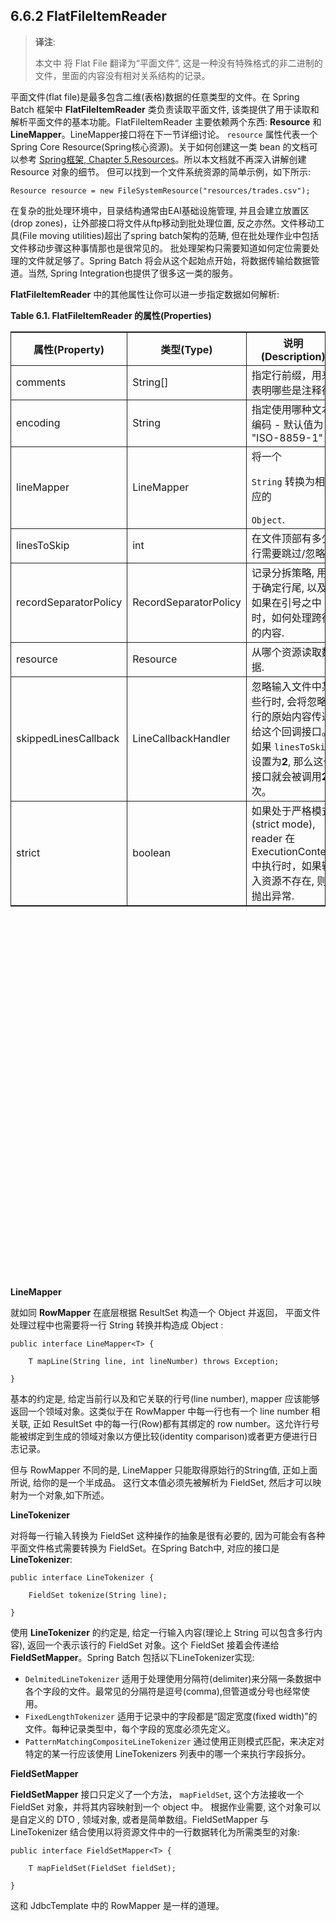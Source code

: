 ## 6.6.2 FlatFileItemReader ##

> **译注**: 
> 
> 本文中 将 Flat File 翻译为“平面文件”, 这是一种没有特殊格式的非二进制的文件，里面的内容没有相对关系结构的记录。


平面文件(flat file)是最多包含二维(表格)数据的任意类型的文件。在 Spring Batch 框架中 **FlatFileItemReader** 类负责读取平面文件, 该类提供了用于读取和解析平面文件的基本功能。FlatFileItemReader 主要依赖两个东西: **Resource** 和 **LineMapper**。LineMapper接口将在下一节详细讨论。 `resource` 属性代表一个 Spring Core Resource(Spring核心资源)。关于如何创建这一类 bean 的文档可以参考 [Spring框架, Chapter 5.Resources](http://docs.spring.io/spring/docs/3.2.x/spring-framework-reference/html/resources.html)。所以本文档就不再深入讲解创建 Resource 对象的细节。 但可以找到一个文件系统资源的简单示例，如下所示:


	Resource resource = new FileSystemResource("resources/trades.csv");

在复杂的批处理环境中，目录结构通常由EAI基础设施管理, 并且会建立放置区(drop zones)，让外部接口将文件从ftp移动到批处理位置, 反之亦然。文件移动工具(File moving utilities)超出了spring batch架构的范畴, 但在批处理作业中包括文件移动步骤这种事情那也是很常见的。 批处理架构只需要知道如何定位需要处理的文件就足够了。Spring Batch 将会从这个起始点开始，将数据传输给数据管道。当然, Spring Integration也提供了很多这一类的服务。


**FlatFileItemReader** 中的其他属性让你可以进一步指定数据如何解析:


**Table 6.1. FlatFileItemReader 的属性(Properties)**



<table summary="FlatFileItemReader Properties" style="border-collapse: collapse;border-top: 0.5pt solid ; border-bottom: 0.5pt solid ; border-left: 0.5pt solid ; border-right: 0.5pt solid ; ">
	<colgroup>
		<col align="center">
		<col>
		<col>
	</colgroup>
	<thead>
		<tr>
			<th style="border-right: 0.5pt solid ; border-bottom: 0.5pt solid ; " align="center">属性(Property)</th><th style="border-right: 0.5pt solid ; border-bottom: 0.5pt solid ; " align="center">类型(Type)</th><th style="border-bottom: 0.5pt solid ; " align="center">说明(Description)</th>
		</tr>
	</thead>
	<tbody>
		<tr>
			<td style="border-right: 0.5pt solid ; border-bottom: 0.5pt solid ; " align="left">comments</td><td style="border-right: 0.5pt solid ; border-bottom: 0.5pt solid ; " align="left">String[]</td><td style="border-bottom: 0.5pt solid ; " align="left">指定行前缀，用来表明哪些是注释行</td>
		</tr>
		<tr>
			<td style="border-right: 0.5pt solid ; border-bottom: 0.5pt solid ; " align="left">encoding</td><td style="border-right: 0.5pt solid ; border-bottom: 0.5pt solid ; " align="left">String</td><td style="border-bottom: 0.5pt solid ; " align="left">指定使用哪种文本编码 -
			默认值为 "ISO-8859-1"</td>
		</tr>
		<tr>
			<td style="border-right: 0.5pt solid ; border-bottom: 0.5pt solid ; " align="left">lineMapper</td><td style="border-right: 0.5pt solid ; border-bottom: 0.5pt solid ; " align="left">LineMapper</td><td style="border-bottom: 0.5pt solid ; " align="left">将一个 <code class="classname">
				String</code> 转换为相应的 <code class="classname">
				Object</code>.</td>
		</tr>
		<tr>
			<td style="border-right: 0.5pt solid ; border-bottom: 0.5pt solid ; " align="left">linesToSkip</td><td style="border-right: 0.5pt solid ; border-bottom: 0.5pt solid ; " align="left">int</td><td style="border-bottom: 0.5pt solid ; " align="left">在文件顶部有多少行需要跳过/忽略</td>
		</tr>
		<tr>
			<td style="border-right: 0.5pt solid ; border-bottom: 0.5pt solid ; " align="left">recordSeparatorPolicy</td><td style="border-right: 0.5pt solid ; border-bottom: 0.5pt solid ; " align="left">RecordSeparatorPolicy</td><td style="border-bottom: 0.5pt solid ; " align="left">记录分拆策略, 用于确定行尾, 以及如果在引号之中时，如何处理跨行的内容.</td>
		</tr>
		<tr>
			<td style="border-right: 0.5pt solid ; border-bottom: 0.5pt solid ; " align="left">resource</td><td style="border-right: 0.5pt solid ; border-bottom: 0.5pt solid ; " align="left">Resource</td><td style="border-bottom: 0.5pt solid ; " align="left">从哪个资源读取数据.</td>
		</tr>
		<tr>
			<td style="border-right: 0.5pt solid ; border-bottom: 0.5pt solid ; " align="left">skippedLinesCallback</td><td style="border-right: 0.5pt solid ; border-bottom: 0.5pt solid ; " align="left">LineCallbackHandler</td><td style="border-bottom: 0.5pt solid ; " align="left">忽略输入文件中某些行时, 会将忽略行的原始内容传递给这个回调接口。 如果 <code>linesToSkip</code> 设置为<b>2</b>, 那么这个接口就会被调用<b>2</b>次。
</td>
		</tr>
		<tr>
			<td style="border-right: 0.5pt solid ; " align="left">strict</td><td style="border-right: 0.5pt solid ; " align="left">boolean</td><td style="" align="left">如果处于严格模式(strict mode), reader 在 ExecutionContext 中执行时，如果输入资源不存在, 则抛出异常.</td>
		</tr>
	</tbody>
</table>


<br/><br/><br/><br/><br/><br/><br/><br/><br/><br/><br/><br/><br/><br/><br/><br/><br/><br/><br/><br/><br/><br/><br/><br/><br/><br/><br/><br/><br/><br/><br/><br/><br/><br/>

**LineMapper**


就如同 **RowMapper** 在底层根据 ResultSet 构造一个 Object 并返回， 平面文件处理过程中也需要将一行 String 转换并构造成 Object :


	public interface LineMapper<T> {
	
	    T mapLine(String line, int lineNumber) throws Exception;
	
	}


基本的约定是, 给定当前行以及和它关联的行号(line number), mapper 应该能够返回一个领域对象。这类似于在 RowMapper 中每一行也有一个 line number 相关联, 正如 ResultSet 中的每一行(Row)都有其绑定的 row number。这允许行号能被绑定到生成的领域对象以方便比较(identity comparison)或者更方便进行日志记录。

但与 RowMapper 不同的是, LineMapper 只能取得原始行的String值, 正如上面所说, 给你的是一个半成品。 这行文本值必须先被解析为 FieldSet, 然后才可以映射为一个对象,如下所述。


**LineTokenizer**


对将每一行输入转换为 FieldSet 这种操作的抽象是很有必要的, 因为可能会有各种平面文件格式需要转换为 FieldSet。在Spring Batch中, 对应的接口是 **LineTokenizer**:


	public interface LineTokenizer {
	
	    FieldSet tokenize(String line);
	
	}


使用 **LineTokenizer** 的约定是, 给定一行输入内容(理论上 String 可以包含多行内容), 返回一个表示该行的 FieldSet 对象。这个 FieldSet 接着会传递给 **FieldSetMapper**。Spring Batch 包括以下LineTokenizer实现:


- `DelmitedLineTokenizer` 适用于处理使用分隔符(delimiter)来分隔一条数据中各个字段的文件。最常见的分隔符是逗号(comma),但管道或分号也经常使用。
- `FixedLengthTokenizer` 适用于记录中的字段都是“固定宽度(fixed width)”的文件。每种记录类型中，每个字段的宽度必须先定义。
- `PatternMatchingCompositeLineTokenizer` 通过使用正则模式匹配，来决定对特定的某一行应该使用 LineTokenizers 列表中的哪一个来执行字段拆分。



**FieldSetMapper**


**FieldSetMapper** 接口只定义了一个方法， `mapFieldSet`, 这个方法接收一个 FieldSet 对象，并将其内容映射到一个 object 中。 根据作业需要, 这个对象可以是自定义的 DTO , 领域对象, 或者是简单数组。FieldSetMapper 与 LineTokenizer 结合使用以将资源文件中的一行数据转化为所需类型的对象:


	public interface FieldSetMapper<T> {
	
	    T mapFieldSet(FieldSet fieldSet);
	
	}

这和 JdbcTemplate 中的 RowMapper 是一样的道理。

<br/><br/><br/><br/><br/><br/><br/><br/><br/><br/><br/><br/><br/><br/><br/><br/><br/>
<br/><br/><br/><br/><br/><br/><br/><br/><br/><br/><br/><br/><br/><br/><br/><br/><br/><br/><br/><br/><br/><br/><br/><br/><br/><br/><br/><br/><br/><br/><br/><br/><br/><br/>



**DefaultLineMapper**


既然读取平面文件的接口已经定义好了,那很明显我们需要执行以下三个步骤:

1. 从文件中读取一行。
2. 将读取的字符串传给 `LineTokenizer#tokenize()` 方法,以获取一个 **FieldSet**。
3. 将解析后的 **FieldSet** 传给 **FieldSetMapper** ，然后将 `ItemReader#read()` 方法执行的结果返回给调用者。




上面的两个接口代表了两个不同的任务: 将一行文本转换为 FieldSet, 以及把 FieldSet 映射为一个领域对象。 因为 **LineTokenizer** 的输入对应着 **LineMapper** 的输入(一行), 并且 **FieldSetMapper** 的输出对应着 **LineMapper** 的输出, 所以SpringBatch 提供了一个使用LineTokenizer和FieldSetMapper的默认实现。**DefaultLineMapper** 就是大多数情况下用户所需要的:


	public class DefaultLineMapper<T> implements LineMapper<T>, InitializingBean {
	
	    private LineTokenizer tokenizer;
	
	    private FieldSetMapper<T> fieldSetMapper;
	
	    public T mapLine(String line, int lineNumber) throws Exception {
	        return fieldSetMapper.mapFieldSet(tokenizer.tokenize(line));
	    }
	
	    public void setLineTokenizer(LineTokenizer tokenizer) {
	        this.tokenizer = tokenizer;
	    }
	
	    public void setFieldSetMapper(FieldSetMapper<T> fieldSetMapper) {
	        this.fieldSetMapper = fieldSetMapper;
	    }
	}




上面的功能由一个默认实现类来提供,而不是 reader 本身内置的(以前版本的框架这样干), 让用户可以更灵活地控制解析过程, 特别是需要访问原始行的时候。




**文件分隔符读取简单示例**

下面的例子用来说明一个实际的领域情景。这个批处理作业将从如下文件中读取 football player(足球运动员) 信息:

	ID,lastName,firstName,position,birthYear,debutYear
	"AbduKa00,Abdul-Jabbar,Karim,rb,1974,1996",
	"AbduRa00,Abdullah,Rabih,rb,1975,1999",
	"AberWa00,Abercrombie,Walter,rb,1959,1982",
	"AbraDa00,Abramowicz,Danny,wr,1945,1967",
	"AdamBo00,Adams,Bob,te,1946,1969",
	"AdamCh00,Adams,Charlie,wr,1979,2003"       

该文件的内容将被映射为领域对象 **Player**:


	public class Player implements Serializable {
	
	    private String ID;
	    private String lastName;
	    private String firstName;
	    private String position;
	    private int birthYear;
	    private int debutYear;
	
	    public String toString() {
	        return "PLAYER:ID=" + ID + ",Last Name=" + lastName +
	            ",First Name=" + firstName + ",Position=" + position +
	            ",Birth Year=" + birthYear + ",DebutYear=" +
	            debutYear;
	    }
	
	    // setters and getters...
	}


为了将 FieldSet 映射为 Player 对象, 需要定义一个 `FieldSetMapper` , 返回 player 对象:


	protected static class PlayerFieldSetMapper implements FieldSetMapper<Player> {
	    public Player mapFieldSet(FieldSet fieldSet) {
	        Player player = new Player();
	
	        player.setID(fieldSet.readString(0));
	        player.setLastName(fieldSet.readString(1));
	        player.setFirstName(fieldSet.readString(2));
	        player.setPosition(fieldSet.readString(3));
	        player.setBirthYear(fieldSet.readInt(4));
	        player.setDebutYear(fieldSet.readInt(5));
	
	        return player;
	    }
	}


然后就可以通过正确构建一个 `FlatFileItemReader`，调用 `read` 方法来读取文件:


	FlatFileItemReader<Player> itemReader = new FlatFileItemReader<Player>();
	itemReader.setResource(new FileSystemResource("resources/players.csv"));
	//DelimitedLineTokenizer defaults to comma as its delimiter
	LineMapper<Player> lineMapper = new DefaultLineMapper<Player>();
	lineMapper.setLineTokenizer(new DelimitedLineTokenizer());
	lineMapper.setFieldSetMapper(new PlayerFieldSetMapper());
	itemReader.setLineMapper(lineMapper);
	itemReader.open(new ExecutionContext());
	Player player = itemReader.read();


每调用一次 `read` 方法,都会读取文件中的一行，并返回一个新的 `Player` 对象。如果到达文件结尾, 则会返回 `null` 。



**根据 Name 映射 Fields**

有一个额外的功能, **DelimitedLineTokenizer** 和 **FixedLengthTokenizer** 都支持，在功能上类似于 Jdbc 的 **ResultSet**。字段的名称可以注入到这些 LineTokenizer 实现以提高映射函数的读取能力。首先, 平面文件中所有字段的列名会注入给 tokenizer:


	tokenizer.setNames(new String[] {"ID", "lastName","firstName","position","birthYear","debutYear"});          


FieldSetMapper 可以像下面这样使用此信息:


	public class PlayerMapper implements FieldSetMapper<Player> {
	    public Player mapFieldSet(FieldSet fs) {
	
	       if(fs == null){
	           return null;
	       }
	
	       Player player = new Player();
	       player.setID(fs.readString("ID"));
	       player.setLastName(fs.readString("lastName"));
	       player.setFirstName(fs.readString("firstName"));
	       player.setPosition(fs.readString("position"));
	       player.setDebutYear(fs.readInt("debutYear"));
	       player.setBirthYear(fs.readInt("birthYear"));
	
	       return player;
	   }
	}



**将 FieldSet 字段映射为 Domain Object**


很多时候, 创建一个 FieldSetMapper 就跟 JdbcTemplate 里编写 RowMapper 一样繁琐。Spring Batch通过使用JavaBean规范，提供了一个 FieldSetMapper 来自动将字段映射到对应setter的属性域。还是使用足球的例子, **BeanWrapperFieldSetMapper** 的配置如下所示:


	<bean id="fieldSetMapper"
	      class="org.springframework.batch.item.file.mapping.BeanWrapperFieldSetMapper">
	    <property name="prototypeBeanName" value="player" />
	</bean>
	
	<bean id="player"
	      class="org.springframework.batch.sample.domain.Player"
	      scope="prototype" />


对于 FieldSet 中的每个条目(entry), mapper都会在Player对象的新实例中查找相应的setter (因此,需要指定 prototype scope), 和 Spring容器 查找 setter匹配属性名是一样的方式。FieldSet 中每个可用的字段都会被映射, 然后返回组装好的 Player 对象,不需要再手写代码。


## 需要整理

**Fixed Length File Formats**

So far only delimited files have been discussed in much detail, however, they represent only half of the file reading picture. Many organizations that use flat files use fixed length formats. An example fixed length file is below:

到目前为止,只有带分隔符的文件已经讨论很多细节,然而,他们只占一半的文件阅读图片。许多组织使用平面文件使用固定长度的格式。固定长度的文件是一个例子如下:


	UK21341EAH4121131.11customer1
	UK21341EAH4221232.11customer2
	UK21341EAH4321333.11customer3
	UK21341EAH4421434.11customer4
	UK21341EAH4521535.11customer5

While this looks like one large field, it actually represent 4 distinct fields:

虽然这看起来像一个大的领域,它实际上代表4不同的字段:


1. ISIN: Unique identifier for the item being order - 12 characters long.
1. Quantity: Number of this item being ordered - 3 characters long.
1. Price: Price of the item - 5 characters long.
1. Customer: Id of the customer ordering the item - 9 characters long.

<br/>

1. 型号:唯一标识符的项目订单,12个字符长。
1. 数量:数量的这个项目被命令- 3字符长。
1. 价格:价格项- 5字符。
1. 顾客:Id的客户订购项目——9个字符长。


When configuring the FixedLengthLineTokenizer, each of these lengths must be provided in the form of ranges:


配置FixedLengthLineTokenizer时,必须提供每一个长度范围的形式:


	<bean id="fixedLengthLineTokenizer"
	      class="org.springframework.batch.io.file.transform.FixedLengthTokenizer">
	    <property name="names" value="ISIN,Quantity,Price,Customer" />
	    <property name="columns" value="1-12, 13-15, 16-20, 21-29" />
	</bean>


Because the FixedLengthLineTokenizer uses the same LineTokenizer interface as discussed above, it will return the same FieldSet as if a delimiter had been used. This allows the same approaches to be used in handling its output, such as using the BeanWrapperFieldSetMapper.

因为FixedLengthLineTokenizer使用相同的LineTokenizer接口正如上面所讨论的,它将返回相同的自定义字段如果分隔符使用。这允许使用相同的方法在处理其输出,使用BeanWrapperFieldSetMapper等。


>> **注意**
> 
> 要支持上面这种范围式的语法需要使用专门的属性编辑器： `RangeArrayPropertyEditor`, 可以在 ApplicationContext 中配置。当然,这个 bean 在批处理命名空间中的 ApplicationContext 里已经自动声明了。



**Multiple Record Types within a Single File**

All of the file reading examples up to this point have all made a key assumption for simplicity's sake: all of the records in a file have the same format. However, this may not always be the case. It is very common that a file might have records with different formats that need to be tokenized differently and mapped to different objects. The following excerpt from a file illustrates this:

所有文件的阅读的例子,都为简单起见做了一个关键的假设:所有的记录在一个文件中有相同的格式。然而,这并非总是如此。它是很常见的,一个文件可能记录不同的格式需要标记化的不同和映射到不同的对象。以下摘录一个文件说明:


	USER;Smith;Peter;;T;20014539;F
	LINEA;1044391041ABC037.49G201XX1383.12H
	LINEB;2134776319DEF422.99M005LI


In this file we have three types of records, "USER", "LINEA", and "LINEB". A "USER" line corresponds to a User object. "LINEA" and "LINEB" both correspond to Line objects, though a "LINEA" has more information than a "LINEB".

在这个文件中我们有三种类型的记录,“用户”、“线”、“LINEB”。“用户”行对应一个用户对象。“线”和“LINEB“对应线对象,尽管“线”比“LINEB”的更多信息。


The ItemReader will read each line individually, but we must specify different LineTokenizer and FieldSetMapper objects so that the ItemWriter will receive the correct items. The PatternMatchingCompositeLineMapper makes this easy by allowing maps of patterns to LineTokenizers and patterns to FieldSetMappers to be configured:

ItemReader将读取每一行分别,但是我们必须指定不同LineTokenizer和FieldSetMapper对象以便ItemWriter将获得正确的物品。PatternMatchingCompositeLineMapper使得这个容易通过允许的地图模式LineTokenizers和模式FieldSetMappers配置:


	<bean id="orderFileLineMapper"
	      class="org.spr...PatternMatchingCompositeLineMapper">
	    <property name="tokenizers">
	        <map>
	            <entry key="USER*" value-ref="userTokenizer" />
	            <entry key="LINEA*" value-ref="lineATokenizer" />
	            <entry key="LINEB*" value-ref="lineBTokenizer" />
	        </map>
	    </property>
	    <property name="fieldSetMappers">
	        <map>
	            <entry key="USER*" value-ref="userFieldSetMapper" />
	            <entry key="LINE*" value-ref="lineFieldSetMapper" />
	        </map>
	    </property>
	</bean>


In this example, "LINEA" and "LINEB" have separate LineTokenizers but they both use the same FieldSetMapper.

在这个例子中,“线”和“LINEB”有单独的LineTokenizers但他们都使用相同的FieldSetMapper。


The PatternMatchingCompositeLineMapper makes use of the PatternMatcher's match method in order to select the correct delegate for each line. The PatternMatcher allows for two wildcard characters with special meaning: the question mark ("?") will match exactly one character, while the asterisk ("*") will match zero or more characters. Note that in the configuration above, all patterns end with an asterisk, making them effectively prefixes to lines. The PatternMatcher will always match the most specific pattern possible, regardless of the order in the configuration. So if "LINE*" and "LINEA*" were both listed as patterns, "LINEA" would match pattern "LINEA*", while "LINEB" would match pattern "LINE*". Additionally, a single asterisk ("*") can serve as a default by matching any line not matched by any other pattern.

PatternMatcher PatternMatchingCompositeLineMapper利用的匹配方法,以选择正确的每一行代表。PatternMatcher允许两个通配符有特殊的意义:问号(“?”)将完全匹配一个字符,星号(“*”)将匹配零个或多个字符。请注意,在上面的配置中,所有模式星号,使他们有效的前缀。PatternMatcher总是匹配最具体的模式可能,不管订单的配置。LINEA所以如果“*”和“*”都列为模式,“线”将匹配模式“线*”,而“LINEB”将匹配模式“行*”。此外,一个星号(“*”)可以作为默认匹配线不匹配任何其他模式。



	<entry key="*" value-ref="defaultLineTokenizer" />


There is also a PatternMatchingCompositeLineTokenizer that can be used for tokenization alone.

还有一个PatternMatchingCompositeLineTokenizer标记,可用于单独。


It is also common for a flat file to contain records that each span multiple lines. To handle this situation, a more complex strategy is required. A demonstration of this common pattern can be found in Section 11.5, “Multi-Line Records”.

也是常见的平面文件包含每个跨多行记录。为了处理这种情况,需要一个更复杂的策略。演示这种常见的模式可以在11.5节,“多行记录”。



**Exception Handling in Flat Files**

There are many scenarios when tokenizing a line may cause exceptions to be thrown. Many flat files are imperfect and contain records that aren't formatted correctly. Many users choose to skip these erroneous lines, logging out the issue, original line, and line number. These logs can later be inspected manually or by another batch job. For this reason, Spring Batch provides a hierarchy of exceptions for handling parse exceptions: FlatFileParseException and FlatFileFormatException. FlatFileParseException is thrown by the FlatFileItemReader when any errors are encountered while trying to read a file. FlatFileFormatException is thrown by implementations of the LineTokenizer interface, and indicates a more specific error encountered while tokenizing.


有很多场景分线时可能会导致异常被抛出。许多平面文件是不完美的,包含记录不正确格式化。许多用户选择跳过这些错误的线,注销这个问题,原来的线,和行号。这些日志后可以检查手动或由另一个批处理作业。出于这个原因,Spring Batch提供异常处理解析异常的层次结构:FlatFileParseException FlatFileFormatException。FlatFileParseException FlatFileItemReader抛出的是当遇到任何错误而试图读取一个文件。FlatFileFormatException抛出LineTokenizer接口的实现,并表明一个更具体的错误遇到而分。



**IncorrectTokenCountException**

Both DelimitedLineTokenizer and FixedLengthLineTokenizer have the ability to specify column names that can be used for creating a FieldSet. However, if the number of column names doesn't match the number of columns found while tokenizing a line the FieldSet can't be created, and a IncorrectTokenCountException is thrown, which contains the number of tokens encountered, and the number expected:

DelimitedLineTokenizer和FixedLengthLineTokenizer指定列名的能力,可用于创建一个自定义字段。然而,如果列名的数量不匹配的数量列分线时发现自定义字段不能被创建,并抛出IncorrectTokenCountException,遇到包含令牌的数量,和预期的数量:


	tokenizer.setNames(new String[] {"A", "B", "C", "D"});
	
	try {
	    tokenizer.tokenize("a,b,c");
	}
	catch(IncorrectTokenCountException e){
	    assertEquals(4, e.getExpectedCount());
	    assertEquals(3, e.getActualCount());
	}


Because the tokenizer was configured with 4 column names, but only 3 tokens were found in the file, an IncorrectTokenCountException was thrown.

因为记号赋予器配置了4列名称,但只有3令牌被发现在这个文件中,一个IncorrectTokenCountException抛出。


**IncorrectLineLengthException**

Files formatted in a fixed length format have additional requirements when parsing because, unlike a delimited format, each column must strictly adhere to its predefined width. If the total line length doesn't add up to the widest value of this column, an exception is thrown:

文件格式化的固定长度的格式解析因为有额外的要求,与分隔的格式,每一列必须严格遵守其预定义宽度。如果总线长度不添加到本专栏的最大价值,是抛出一个异常:


	tokenizer.setColumns(new Range[] { new Range(1, 5),
	                                   new Range(6, 10),
	                                   new Range(11, 15) });
	try {
	    tokenizer.tokenize("12345");
	    fail("Expected IncorrectLineLengthException");
	}
	catch (IncorrectLineLengthException ex) {
	    assertEquals(15, ex.getExpectedLength());
	    assertEquals(5, ex.getActualLength());
	}


The configured ranges for the tokenizer above are: 1-5, 6-10, and 11-15, thus the total length of the line expected is 15. However, in this case a line of length 5 was passed in, causing an IncorrectLineLengthException to be thrown. Throwing an exception here rather than only mapping the first column allows the processing of the line to fail earlier, and with more information than it would if it failed while trying to read in column 2 in a FieldSetMapper. However, there are scenarios where the length of the line isn't always constant. For this reason, validation of line length can be turned off via the 'strict' property:

为上面的记号赋予器配置的范围是:1 - 5,6 - 10,11 - 15,因此预期的总长度是15。然而,在这种情况下,一行5通过长度,造成IncorrectLineLengthException抛出。抛出异常,而不是只有映射第一列允许的处理线失败之前,和更多的信息比如果没有在试图读取FieldSetMapper第2栏。然而,在有些案例中,线的长度并不总是不变的。出于这个原因,验证线长度可以通过严格的财产被关闭:


	tokenizer.setColumns(new Range[] { new Range(1, 5), new Range(6, 10) });
	tokenizer.setStrict(false);
	FieldSet tokens = tokenizer.tokenize("12345");
	assertEquals("12345", tokens.readString(0));
	assertEquals("", tokens.readString(1));


上面示例和前一个几乎完全相同, 只是调用了 `tokenizer.setStrict(false)` 。这个设置告诉 tokenizer 在对一行进行解析(tokenizing)时不要去管(enforce)行的长度。然后就正确地创建了一个 FieldSet并返回。当然,剩下的值就只会包含空的token值。

